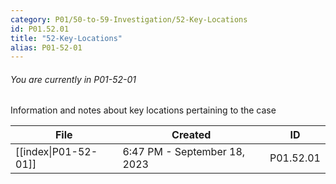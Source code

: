 ```yaml
---
category: P01/50-to-59-Investigation/52-Key-Locations
id: P01.52.01
title: "52-Key-Locations"
alias: P01-52-01
---
```

###### You are currently in P01-52-01

Information and notes about key locations pertaining to the case

| File                                                                                                       | Created                      | ID        |
| ---------------------------------------------------------------------------------------------------------- | ---------------------------- | --------- |
| [[index\|P01-52-01]] | 6:47 PM - September 18, 2023 | P01.52.01 |

